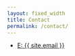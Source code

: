 ```yaml
---
layout: fixed_width
title: Contact
permalink: /contact/
---
```


<ul class="social-media-list">
  <li class="social-media-link">
    <a href="mailto:{{ site.email }}">E: {{ site.email }}</a>
  </li>
</ul>
